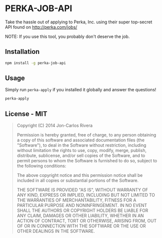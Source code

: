 # PERKA-JOB-API

Take the hassle out of applying to Perka, Inc. using their super top-secret API found on http://perka.com/jobs/

NOTE: If you use this tool, you probably don't deserve the job.

## Installation

````bash
npm install -g perka-job-api
````

## Usage

Simply run `perka-apply` if you installed it globally and answer the questions!

````bash
perka-apply
````

## License - MIT

> Copyright (C) 2014 Jon-Carlos Rivera
> 
> Permission is hereby granted, free of charge, to any person obtaining a copy of this software and associated documentation files (the "Software"), to deal in the Software without restriction, including without limitation the rights to use, copy, modify, merge, publish, distribute, sublicense, and/or sell copies of the Software, and to permit persons to whom the Software is furnished to do so, subject to the following conditions:
>
> The above copyright notice and this permission notice shall be included in all copies or substantial portions of the Software.
>
> THE SOFTWARE IS PROVIDED "AS IS", WITHOUT WARRANTY OF ANY KIND, EXPRESS OR IMPLIED, INCLUDING BUT NOT LIMITED TO THE WARRANTIES OF MERCHANTABILITY, FITNESS FOR A PARTICULAR PURPOSE AND NONINFRINGEMENT. IN NO EVENT SHALL THE AUTHORS OR COPYRIGHT HOLDERS BE LIABLE FOR ANY CLAIM, DAMAGES OR OTHER LIABILITY, WHETHER IN AN ACTION OF CONTRACT, TORT OR OTHERWISE, ARISING FROM, OUT OF OR IN CONNECTION WITH THE SOFTWARE OR THE USE OR OTHER DEALINGS IN THE SOFTWARE.
